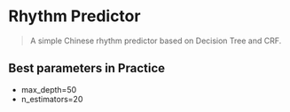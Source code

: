 # Rhythm Predictor
> A simple Chinese rhythm predictor based on Decision Tree and CRF.
## Best parameters in Practice
- max_depth=50
- n_estimators=20
